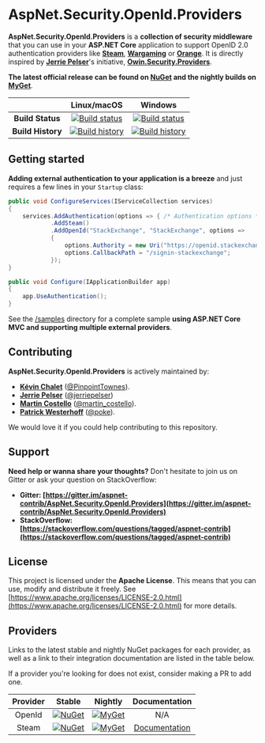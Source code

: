 # AspNet.Security.OpenId.Providers

**AspNet.Security.OpenId.Providers** is a **collection of security middleware** that you can use in your **ASP.NET Core** application to support OpenID 2.0 authentication providers like **[Steam](https://steampowered.com/)**, **[Wargaming](https://wargaming.net/)** or **[Orange](https://www.orange.fr/)**. It is directly inspired by **[Jerrie Pelser](https://github.com/jerriep)**'s initiative, **[Owin.Security.Providers](https://github.com/RockstarLabs/OwinOAuthProviders)**.

**The latest official release can be found on [NuGet](https://www.nuget.org/profiles/aspnet-contrib) and the nightly builds on [MyGet](https://www.myget.org/gallery/aspnet-contrib)**.

| | Linux/macOS | Windows |
|:-:|:-:|:-:|
| **Build Status** | [![Build status](https://img.shields.io/travis/aspnet-contrib/AspNet.Security.OpenId.Providers/dev.svg)](https://travis-ci.org/aspnet-contrib/AspNet.Security.OpenId.Providers) | [![Build status](https://img.shields.io/appveyor/ci/aspnet-contrib/aspnet-security-openid-providers/dev.svg)](https://ci.appveyor.com/project/aspnet-contrib/aspnet-security-openid-providers) |
| **Build History** | [![Build history](https://buildstats.info/travisci/chart/aspnet-contrib/AspNet.Security.OpenId.Providers?branch=dev&includeBuildsFromPullRequest=false)](https://travis-ci.org/aspnet-contrib/AspNet.Security.OpenId.Providers) |  [![Build history](https://buildstats.info/appveyor/chart/aspnet-contrib/aspnet-security-openid-providers?branch=dev&includeBuildsFromPullRequest=false)](https://ci.appveyor.com/project/aspnet-contrib/aspnet-security-openid-providers) |

## Getting started

**Adding external authentication to your application is a breeze** and just requires a few lines in your `Startup` class:

```csharp
public void ConfigureServices(IServiceCollection services)
{
    services.AddAuthentication(options => { /* Authentication options */ })
            .AddSteam()
            .AddOpenId("StackExchange", "StackExchange", options =>
            {
                options.Authority = new Uri("https://openid.stackexchange.com/");
                options.CallbackPath = "/signin-stackexchange";
            });
}

public void Configure(IApplicationBuilder app)
{
    app.UseAuthentication();
}
```

See the [/samples](https://github.com/aspnet-contrib/AspNet.Security.OpenId.Providers/tree/dev/samples) directory for a complete sample **using ASP.NET Core MVC and supporting multiple external providers**.

## Contributing

**AspNet.Security.OpenId.Providers** is actively maintained by:

  * **[Kévin Chalet](https://github.com/PinpointTownes)** ([@PinpointTownes](https://twitter.com/PinpointTownes)).
  * **[Jerrie Pelser](https://github.com/jerriep)** ([@jerriepelser](https://twitter.com/jerriepelser))
  * **[Martin Costello](https://github.com/martincostello)** ([@martin_costello](https://twitter.com/martin_costello)).
  * **[Patrick Westerhoff](https://github.com/poke)** ([@poke](https://twitter.com/poke)).

We would love it if you could help contributing to this repository.

## Support

**Need help or wanna share your thoughts?** Don't hesitate to join us on Gitter or ask your question on StackOverflow:

- **Gitter: [https://gitter.im/aspnet-contrib/AspNet.Security.OpenId.Providers](https://gitter.im/aspnet-contrib/AspNet.Security.OpenId.Providers)**
- **StackOverflow: [https://stackoverflow.com/questions/tagged/aspnet-contrib](https://stackoverflow.com/questions/tagged/aspnet-contrib)**

## License

This project is licensed under the **Apache License**. This means that you can use, modify and distribute it freely. See [https://www.apache.org/licenses/LICENSE-2.0.html](https://www.apache.org/licenses/LICENSE-2.0.html) for more details.

## Providers

Links to the latest stable and nightly NuGet packages for each provider, as well as a link to their integration documentation are listed in the table below.

If a provider you're looking for does not exist, consider making a PR to add one.

| Provider | Stable | Nightly | Documentation |
|:-:|:-:|:-:|:-:|
| OpenId | [![NuGet](https://buildstats.info/nuget/AspNet.Security.OpenId?includePreReleases=false)](https://www.nuget.org/packages/AspNet.Security.OpenId/ "Download AspNet.Security.OpenId from NuGet.org") | [![MyGet](https://buildstats.info/myget/aspnet-contrib/AspNet.Security.OpenId?includePreReleases=false)](https://www.myget.org/feed/aspnet-contrib/package/nuget/AspNet.Security.OpenId "Download AspNet.Security.OpenId from MyGet.org") | N/A |
| Steam | [![NuGet](https://buildstats.info/nuget/AspNet.Security.OpenId.Steam?includePreReleases=false)](https://www.nuget.org/packages/AspNet.Security.OpenId.Steam/ "Download AspNet.Security.OpenId.Steam from NuGet.org") | [![MyGet](https://buildstats.info/myget/aspnet-contrib/AspNet.Security.OpenId.Steam?includePreReleases=false)](https://www.myget.org/feed/aspnet-contrib/package/nuget/AspNet.Security.OpenId.Steam "Download AspNet.Security.OpenId.Steam from MyGet.org") | [Documentation](https://steamcommunity.com/dev "Steam developer documentation") |

<!--
| CHANGEME | [![NuGet](https://buildstats.info/nuget/AspNet.Security.OpenId.CHANGEME?includePreReleases=false)](https://www.nuget.org/packages/AspNet.Security.OpenId.CHANGEME/ "Download AspNet.Security.OpenId.CHANGEME from NuGet.org") | [![MyGet](https://buildstats.info/myget/aspnet-contrib/AspNet.Security.OpenId.CHANGEME?includePreReleases=false)](https://www.myget.org/feed/aspnet-contrib/package/nuget/AspNet.Security.OpenId.CHANGEME "Download AspNet.Security.OpenId.CHANGEME from MyGet.org") | [Documentation](CHANGEME "CHANGEME developer documentation") |
-->
